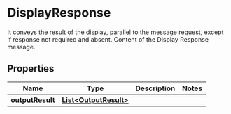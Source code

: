 

# DisplayResponse

It conveys the result of the display, parallel to the message request, except if response not required and absent. Content of the Display Response message.

## Properties

| Name | Type | Description | Notes |
|------------ | ------------- | ------------- | -------------|
|**outputResult** | [**List&lt;OutputResult&gt;**](OutputResult.md) |  |  |



